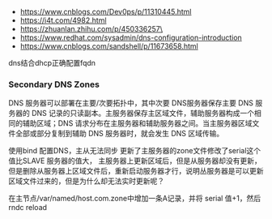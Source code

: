 
- https://www.cnblogs.com/Dev0ps/p/11310445.html
- https://i4t.com/4982.html
- https://zhuanlan.zhihu.com/p/450336257\
- https://www.redhat.com/sysadmin/dns-configuration-introduction
- https://www.cnblogs.com/sandshell/p/11673658.html

dns结合dhcp正确配置fqdn

### Secondary DNS Zones
DNS 服务器可以部署在主要/次要拓扑中，其中次要 DNS服务器保存主要 DNS 服务器的 DNS 记录的只读副本。主服务器保存主区域文件，辅助服务器构成一个相同的辅助区域；DNS 请求分布在主服务器和辅助服务器之间。当主服务器区域文件全部或部分复制到辅助 DNS 服务器时，就会发生 DNS 区域传输。


使用bind 配置DNS，主从无法同步 更新了主服务器的zone文件修改了serial这个值比SLAVE 服务器的值大，
   主服务器上更新区域后，但是从服务器却没有更新，但是删除从服务器上区域文件后，重新启动服务器才行，说明丛服务器是可以更新区域文件过来的，但是为什么却无法实时更新呢？

在主节点/var/named/host.com.zone中增加一条A记录，并将 serial 值+1，然后rndc reload



